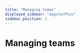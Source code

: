 ```yaml
---
title: "Managing teams"
displayed_sidebar: "dagsterPlus"
sidebar_position: 2
---
```


# Managing teams